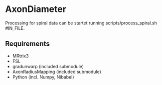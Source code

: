 # AxonDiameter

Processing for spiral data can be startet running scripts/process_spiral.sh #IN_FILE.

## Requirements

- MRtrix3
- FSL
- gradunwarp (included submodule)
- AxonRadiusMapping (included submodule)
- Python (incl. Numpy, Nibabel)